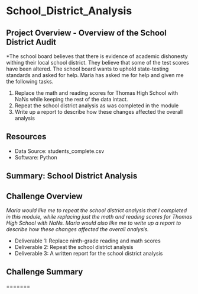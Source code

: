 # School_District_Analysis

## Project Overview - Overview of the School District Audit
*The school board believes that there is evidence of academic dishonesty withing their local school district. They believe that some of the test scores have been altered. The school board wants to uphold state-testing standards and asked for help. Maria has asked me for help and given me the following tasks.

1. Replace the math and reading scores for Thomas High School with NaNs while keeping the rest of the data intact.
2. Repeat the school district analysis as was completed in the module 
3. Write up a report to describe how these changes affected the overall analysis

## Resources
- Data Source: students_complete.csv
- Software: Python 

## Summary: School District Analysis 

## Challenge Overview
*Maria would like me to repeat the school district analysis that I completed in this module, while replacing just the math and reading scores for Thomas High School with NaNs.  Maria would also like me to write up a report to describe how these changes affected the overall analysis.*

- Deliverable 1: Replace ninth-grade reading and math scores
- Deliverable 2: Repeat the school district analysis
- Deliverable 3: A written report for the school district analysis

## Challenge Summary
=======

